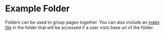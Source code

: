 # Example Folder

Folders can be used to group pages together. You can also include an [index file](folder/) in the folder that will be accessed if a user vists base url of the folder. 